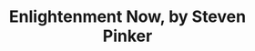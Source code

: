 ---
layout: post
title: Enlightenment Now, by Steven Pinker
tags: books
notes-marker: active-with-caret
---